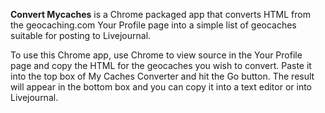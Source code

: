 __Convert Mycaches__ is a Chrome packaged app that converts HTML from the geocaching.com Your Profile page into a simple list of geocaches suitable for posting to Livejournal.

To use this Chrome app, use Chrome to view source in the Your Profile page and copy the HTML for the geocaches you wish to convert. Paste it into the top box of My Caches Converter and hit the Go button. The result will appear in the bottom box and you can copy it into a text editor or into Livejournal.
